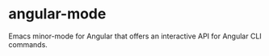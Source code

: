 # angular-mode
Emacs minor-mode for Angular that offers an interactive API for Angular CLI commands.

